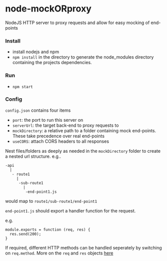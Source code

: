 # node-mockORproxy

NodeJS HTTP server to proxy requests and allow for easy mocking of end-points

### Install
* install nodejs and npm
* `npm install` in the directory to generate the node_modules directory containing the projects dependencies.

### Run
* `npm start`

### Config
```config.json``` contains four items
* `port`: the port to run this server on
* `serverUrl`: the target back-end to proxy requests to
* `mockDirectory`: a relative path to a folder containing mock end-points. These take precedence over real end-points
* `useCORS`: attach CORS headers to all responses 

Nest files/folders as deeply as needed in the `mockDirectory` folder to create a nested url structure. e.g..

```
-api
  |
   - route1
     |
      -sub-route1
        |
         -end-point1.js
```

would map to ```route1/sub-route1/end-point1```

```end-point1.js``` should export a handler function for the request.

e.g.
```
module.exports = function (req, res) {
  res.send(200);
}
```

If required, different HTTP methods can be handled seperately by switching on `req.method`.
More on the `req` and `res` objects [here](http://expressjs.com/en/api.html#req)